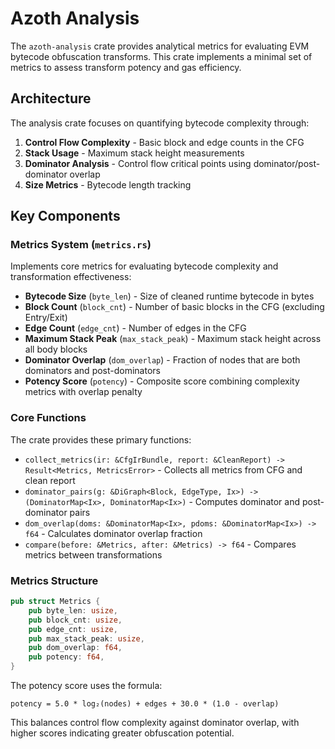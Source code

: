 # Azoth Analysis

The `azoth-analysis` crate provides analytical metrics for evaluating EVM bytecode obfuscation transforms. This crate implements a minimal set of metrics to assess transform potency and gas efficiency.

## Architecture

The analysis crate focuses on quantifying bytecode complexity through:

1. **Control Flow Complexity** - Basic block and edge counts in the CFG
2. **Stack Usage** - Maximum stack height measurements  
3. **Dominator Analysis** - Control flow critical points using dominator/post-dominator overlap
4. **Size Metrics** - Bytecode length tracking

## Key Components

### Metrics System (`metrics.rs`)

Implements core metrics for evaluating bytecode complexity and transformation effectiveness:

- **Bytecode Size** (`byte_len`) - Size of cleaned runtime bytecode in bytes
- **Block Count** (`block_cnt`) - Number of basic blocks in the CFG (excluding Entry/Exit)
- **Edge Count** (`edge_cnt`) - Number of edges in the CFG
- **Maximum Stack Peak** (`max_stack_peak`) - Maximum stack height across all body blocks
- **Dominator Overlap** (`dom_overlap`) - Fraction of nodes that are both dominators and post-dominators
- **Potency Score** (`potency`) - Composite score combining complexity metrics with overlap penalty

### Core Functions

The crate provides these primary functions:

- `collect_metrics(ir: &CfgIrBundle, report: &CleanReport) -> Result<Metrics, MetricsError>` - Collects all metrics from CFG and clean report
- `dominator_pairs(g: &DiGraph<Block, EdgeType, Ix>) -> (DominatorMap<Ix>, DominatorMap<Ix>)` - Computes dominator and post-dominator pairs
- `dom_overlap(doms: &DominatorMap<Ix>, pdoms: &DominatorMap<Ix>) -> f64` - Calculates dominator overlap fraction
- `compare(before: &Metrics, after: &Metrics) -> f64` - Compares metrics between transformations

### Metrics Structure

```rust
pub struct Metrics {
    pub byte_len: usize,
    pub block_cnt: usize, 
    pub edge_cnt: usize,
    pub max_stack_peak: usize,
    pub dom_overlap: f64,
    pub potency: f64,
}
```

The potency score uses the formula:
```
potency = 5.0 * log₂(nodes) + edges + 30.0 * (1.0 - overlap)
```

This balances control flow complexity against dominator overlap, with higher scores indicating greater obfuscation potential.